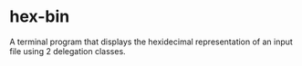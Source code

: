 # hex-bin
A terminal program that displays the hexidecimal representation of an input file using 2 delegation classes.
